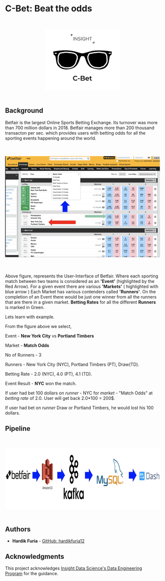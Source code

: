 # C-Bet: Beat the odds

<div style="text-align:center; margin: 50px 0"><img src ="/docs/img/icon.png" height="200"/></div>



## Background


Betfair is the largest Online Sports Betting Exchange. Its turnover was more than 700 million dollars in 2018. Betfair manages more than 200 thousand transacton per sec.    which provides users with betting odds for all the sporting events happening around the world.
<div style="text-align:center; margin: 50px 0"><img src ="/docs/img/betfair-ui.png"/></div>

Above figure, represents the User-Interface of Betfair. Where each sporting match between two teams is considered as an **'Event'** (highlighted by the Red Arrow).
For a given event there are various **'Markets'** ( highlighted with blue arrow ) Each Market has various contenders called **'Runners'**. On the completion of an Event there would be just one winner from all the runners that are there in a given market. 
**Betting Rates** for all the different **Runners** is marked in Green.
 
Lets learn with example.

From the figure above we select,

Event - **New York City** vs **Portland Timbers**

Market - **Match Odds**

No of Runners - 3

Runners - New York City (NYC), Portland Timbers (PT), Draw(TD).

Betting Rate - 2.0 (NYC), 4.0 (PT), 4.1 (TD).

Event Result - **NYC** won the match.

If user had bet 100 dollars on *runner* - NYC for *market* - "Match Odds" at *betting rate* of 2.0.
User will get back 2.0*100 = 200$.

If user had bet on *runner* Draw or Portland Timbers, he would lost his 100 dollars.

## Pipeline

<div style="text-align:center; margin: 50px 0"><img src ="/docs/img/pipeline.png" height="200"/></div>

## Authors

* **Hardik Furia** - [GitHub: hardikfuria12](https://github.com/hardikfuria12/)

## Acknowledgments

This project acknowledges [Insight Data Science's Data Engineering Program](https://www.insightdataengineering.com/) for the guidance. 
